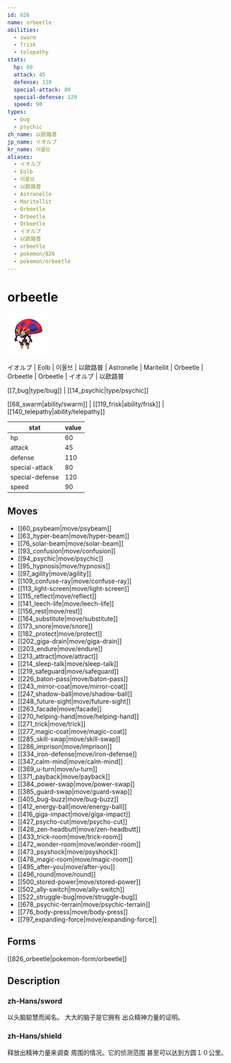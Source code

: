 ```yaml
---
id: 826
name: orbeetle
abilities:
  - swarm
  - frisk
  - telepathy
stats:
  hp: 60
  attack: 45
  defense: 110
  special-attack: 80
  special-defense: 120
  speed: 90
types:
  - bug
  - psychic
zh_name: 以欧路普
jp_name: イオルブ
kr_name: 이올브
aliases:
  - イオルブ
  - Eolb
  - 이올브
  - 以歐路普
  - Astronelle
  - Maritellit
  - Orbeetle
  - Orbeetle
  - Orbeetle
  - イオルブ
  - 以欧路普
  - orbeetle
  - pokemon/826
  - pokemon/orbeetle
---
```

# orbeetle

![](https://raw.githubusercontent.com/PokeAPI/sprites/master/sprites/pokemon/826.png)

イオルブ | Eolb | 이올브 | 以歐路普 | Astronelle | Maritellit | Orbeetle | Orbeetle | Orbeetle | イオルブ | 以欧路普

[[7_bug|type/bug]] | [[14_psychic|type/psychic]]

[[68_swarm|ability/swarm]] | [[119_frisk|ability/frisk]] | [[140_telepathy|ability/telepathy]]

|stat|value|
|---|---|
|hp|60|
|attack|45|
|defense|110|
|special-attack|80|
|special-defense|120|
|speed|90|


## Moves

- [[60_psybeam|move/psybeam]]
- [[63_hyper-beam|move/hyper-beam]]
- [[76_solar-beam|move/solar-beam]]
- [[93_confusion|move/confusion]]
- [[94_psychic|move/psychic]]
- [[95_hypnosis|move/hypnosis]]
- [[97_agility|move/agility]]
- [[109_confuse-ray|move/confuse-ray]]
- [[113_light-screen|move/light-screen]]
- [[115_reflect|move/reflect]]
- [[141_leech-life|move/leech-life]]
- [[156_rest|move/rest]]
- [[164_substitute|move/substitute]]
- [[173_snore|move/snore]]
- [[182_protect|move/protect]]
- [[202_giga-drain|move/giga-drain]]
- [[203_endure|move/endure]]
- [[213_attract|move/attract]]
- [[214_sleep-talk|move/sleep-talk]]
- [[219_safeguard|move/safeguard]]
- [[226_baton-pass|move/baton-pass]]
- [[243_mirror-coat|move/mirror-coat]]
- [[247_shadow-ball|move/shadow-ball]]
- [[248_future-sight|move/future-sight]]
- [[263_facade|move/facade]]
- [[270_helping-hand|move/helping-hand]]
- [[271_trick|move/trick]]
- [[277_magic-coat|move/magic-coat]]
- [[285_skill-swap|move/skill-swap]]
- [[286_imprison|move/imprison]]
- [[334_iron-defense|move/iron-defense]]
- [[347_calm-mind|move/calm-mind]]
- [[369_u-turn|move/u-turn]]
- [[371_payback|move/payback]]
- [[384_power-swap|move/power-swap]]
- [[385_guard-swap|move/guard-swap]]
- [[405_bug-buzz|move/bug-buzz]]
- [[412_energy-ball|move/energy-ball]]
- [[416_giga-impact|move/giga-impact]]
- [[427_psycho-cut|move/psycho-cut]]
- [[428_zen-headbutt|move/zen-headbutt]]
- [[433_trick-room|move/trick-room]]
- [[472_wonder-room|move/wonder-room]]
- [[473_psyshock|move/psyshock]]
- [[478_magic-room|move/magic-room]]
- [[495_after-you|move/after-you]]
- [[496_round|move/round]]
- [[500_stored-power|move/stored-power]]
- [[502_ally-switch|move/ally-switch]]
- [[522_struggle-bug|move/struggle-bug]]
- [[678_psychic-terrain|move/psychic-terrain]]
- [[776_body-press|move/body-press]]
- [[797_expanding-force|move/expanding-force]]

## Forms



[[826_orbeetle|pokemon-form/orbeetle]]

## Description

### zh-Hans/sword

以头脑聪慧而闻名。
大大的脑子是它拥有
出众精神力量的证明。

### zh-Hans/shield

释放出精神力量来调查
周围的情况。它的侦测范围
甚至可以达到方圆１０公里。

